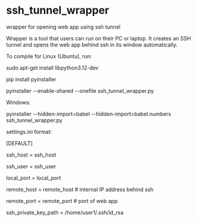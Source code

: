 # ssh_tunnel_wrapper
wrapper for opening web app using ssh tunnel

Wrapper is a tool that users can run on their PC or laptop. It creates an SSH tunnel and opens the web app behind ssh in its window automatically.


To compile for Linux (Ubuntu), run:

sudo apt-get install libpython3.12-dev

pip install pyinstaller

pyinstaller --enable-shared --onefile ssh_tunnel_wrapper.py


Windows:

pyinstaller --hidden-import=babel --hidden-import=babel.numbers ssh_tunnel_wrapper.py


settings.ini format:

[DEFAULT]

ssh_host = ssh_host

ssh_user = ssh_user

local_port = local_port

remote_host = remote_host # internal IP address behind ssh

remote_port = remote_port # port of web app

ssh_private_key_path = /home/user1/.ssh/id_rsa
